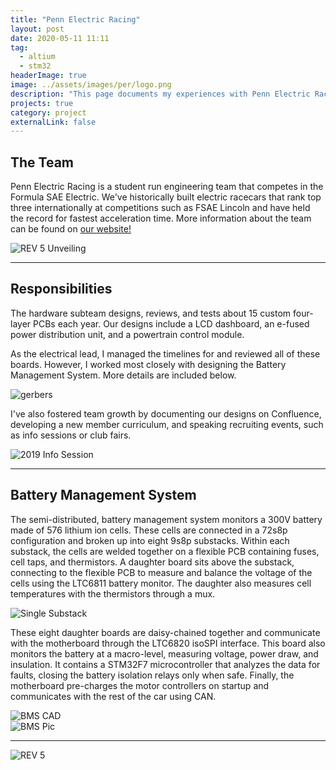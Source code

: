 ```yaml
---
title: "Penn Electric Racing"
layout: post
date: 2020-05-11 11:11
tag:
  - altium
  - stm32
headerImage: true
image: ../assets/images/per/logo.png
description: "This page documents my experiences with Penn Electric Racing"
projects: true
category: project
externalLink: false
---
```


## The Team
Penn Electric Racing is a student run engineering team that competes in the
Formula SAE Electric. We've historically built electric racecars that
rank top three internationally at competitions such as FSAE Lincoln and
have held the record for fastest acceleration time. More information about the team can be found on
<a href="https://www.pennelectricracing.com/" target="_blank" rel="noopener noreferrer"> our website!</a>

![REV 5 Unveiling](../assets/images/per/unveiling.jpg "REV 5 Unveiling")

---
## Responsibilities
<div class="side-by-side">
    <div class="toleft">
        <p> The hardware subteam designs, reviews, and tests
            about 15 custom four-layer PCBs each year. Our designs include
            a LCD dashboard, an e-fused power distribution unit, and
            a powertrain control module.
        </p>
        <p> As the electrical lead, I managed the timelines for and reviewed all of these
            boards. However, I worked most closely with designing the
            Battery Management System. More details are included below.
        </p>
    </div>
    <div class="toright">
        <img class="image" src="../assets/images/per/gerbers.png" alt="gerbers">
        <!-- <figcaption class="caption">Board Gerbers (2018)</figcaption> -->
    </div>
</div>

I've also fostered team growth by documenting our designs on Confluence,
developing a new member curriculum, and speaking recruiting events,
such as info sessions or club fairs.

![2019 Info Session](../assets/images/per/info-session.jpg "2019 Info Session")

---
## Battery Management System

The semi-distributed, battery management system monitors a 300V battery
made of 576 lithium ion cells. These cells are connected in a 72s8p
configuration and broken up into eight 9s8p substacks. Within each
substack, the cells are welded together on a flexible PCB containing fuses,
cell taps, and thermistors. A daughter board sits above the substack,
connecting to the flexible PCB to measure and balance the voltage of the
cells using the LTC6811 battery monitor. The daughter also measures cell
temperatures with the thermistors through a mux.  

![Single Substack](../assets/images/per/exploded-substack.png "Single Substack")

These eight daughter boards are daisy-chained together and communicate
with the motherboard through the LTC6820 isoSPI interface. This board
also monitors the battery at a macro-level, measuring voltage, power draw,
and insulation. It contains a STM32F7 microcontroller that analyzes the
data for faults, closing the battery isolation relays only when safe.
Finally, the motherboard pre-charges the motor controllers on startup and
communicates with the rest of the car using CAN.

<div class="side-by-side">
    <div class="toleft">
        <img class="image" src="../assets/images/per/bms-cad.jpg" alt="BMS CAD">
        <!-- <figcaption class="caption">BMS CAD</figcaption> -->
    </div>
    <div class="toright">
        <img class="image" src="../assets/images/per/bms-pic.jpg" alt="BMS Pic">
    </div>
</div>


---
![REV 5](../assets/images/per/car.jpg "Me sitting in REV 5!")
